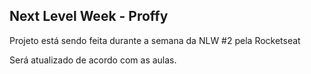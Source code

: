 ## Next Level Week - Proffy
Projeto está sendo feita durante a semana da NLW #2 pela Rocketseat

Será atualizado de acordo com as aulas.
